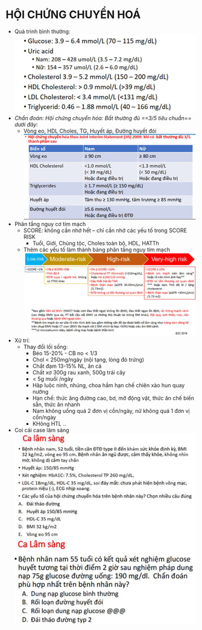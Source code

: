 # HỘI CHỨNG CHUYỂN HOÁ
- Quá trình bình thường:
![Buổi 8 - Hệ Tim mạch - Hệ nội tiết-1687397335027.jpeg](../../../../200%20Files/image/image/Bu%E1%BB%95i%208%20-%20H%E1%BB%87%20Tim%20m%E1%BA%A1ch%20-%20H%E1%BB%87%20n%E1%BB%99i%20ti%E1%BA%BFt-1687397335027.jpeg)
- _Chẩn đoán: Hội chứng chuyển hóa: Bất thường đủ ==3/5 tiêu chuẩn== dưới đây_:
	- Vòng eo, HDL Choles, TG, Huyết áp, Đường huyết đói
![Buổi 8 - Hệ Tim mạch - Hệ nội tiết-1687397340563.jpeg](../../../../200%20Files/image/image/Bu%E1%BB%95i%208%20-%20H%E1%BB%87%20Tim%20m%E1%BA%A1ch%20-%20H%E1%BB%87%20n%E1%BB%99i%20ti%E1%BA%BFt-1687397340563.jpeg)
- Phân tầng nguy cơ tim mạch
	- SCORE: không cần nhớ hết – chỉ cần nhớ các yếu tố trong SCORE RISK
		- Tuổi, Giới, Chủng tộc, Choles toàn bộ, HDL, HATTh
	- Thêm các yếu tố làm thành bảng phân tầng nguy tim mạch
![Buổi 8 - Hệ Tim mạch - Hệ nội tiết-1687397348304.jpeg](../../../../200%20Files/image/image/Bu%E1%BB%95i%208%20-%20H%E1%BB%87%20Tim%20m%E1%BA%A1ch%20-%20H%E1%BB%87%20n%E1%BB%99i%20ti%E1%BA%BFt-1687397348304.jpeg)
- Xử trí:
	- Thay đổi lối sống:
		- Béo 15-20% - CB no < 1/3
		- Chol < 250mg/ngày (nội tạng, lòng đỏ trứng)
		- Chất đạm 13-15% NL, ăn cá
		- Chất xơ 300g rau xanh, 500g trái cây
		- < 5g muối /ngày
		- Hâp luộc ninh, nhúng, choa hầm hạn chế chiên xào hun quay nướng
		- Hạn chế: thức ăng đường cao, bơ, mỡ động vật, thức ăn chế biến sẵn, thức ăn nhanh
		- Nam không uống quá 2 đơn vị cồn/ngày, nữ không quá 1 đơn vị cồn/ngày
		- KHông HTL ..
- Coi cái case lâm sàng
![Buổi 8 - Hệ Tim mạch - Hệ nội tiết-1687397359880.jpeg](../../../../200%20Files/image/image/Bu%E1%BB%95i%208%20-%20H%E1%BB%87%20Tim%20m%E1%BA%A1ch%20-%20H%E1%BB%87%20n%E1%BB%99i%20ti%E1%BA%BFt-1687397359880.jpeg)
![Buổi 8 - Hệ Tim mạch - Hệ nội tiết-1687397363355.jpeg](../../../../200%20Files/image/image/Bu%E1%BB%95i%208%20-%20H%E1%BB%87%20Tim%20m%E1%BA%A1ch%20-%20H%E1%BB%87%20n%E1%BB%99i%20ti%E1%BA%BFt-1687397363355.jpeg)

